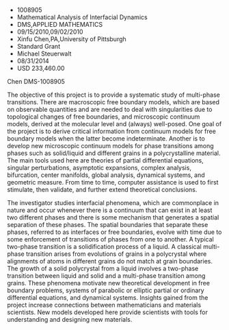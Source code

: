 
* 1008905
* Mathematical Analysis of Interfacial Dynamics
* DMS,APPLIED MATHEMATICS
* 09/15/2010,09/02/2010
* Xinfu Chen,PA,University of Pittsburgh
* Standard Grant
* Michael Steuerwalt
* 08/31/2014
* USD 233,460.00

Chen DMS-1008905

The objective of this project is to provide a systematic study of multi-phase
transitions. There are macroscopic free boundary models, which are based on
observable quantities and are needed to deal with singularities due to
topological changes of free boundaries, and microscopic continuum models,
derived at the molecular level and (always) well-posed. One goal of the project
is to derive critical information from continuum models for free boundary models
when the latter become indeterminate. Another is to develop new microscopic
continuum models for phase transitions among phases such as solid/liquid and
different grains in a polycrystalline material. The main tools used here are
theories of partial differential equations, singular perturbations, asymptotic
expansions, complex analysis, bifurcation, center manifolds, global analysis,
dynamical systems, and geometric measure. From time to time, computer assistance
is used to first stimulate, then validate, and further extend theoretical
conclusions.

The investigator studies interfacial phenomena, which are commonplace in nature
and occur whenever there is a continuum that can exist in at least two different
phases and there is some mechanism that generates a spatial separation of these
phases. The spatial boundaries that separate these phases, referred to as
interfaces or free boundaries, evolve with time due to some enforcement of
transitions of phases from one to another. A typical two-phase transition is a
solidification process of a liquid. A classical multi-phase transition arises
from evolutions of grains in a polycrystal where alignments of atoms in
different grains do not match at grain boundaries. The growth of a solid
polycrystal from a liquid involves a two-phase transition between liquid and
solid and a multi-phase transition among grains. These phenomena motivate new
theoretical development in free boundary problems, systems of parabolic or
elliptic partial or ordinary differential equations, and dynamical systems.
Insights gained from the project increase connections between mathematicians and
materials scientists. New models developed here provide scientists with tools
for understanding and designing new materials.
